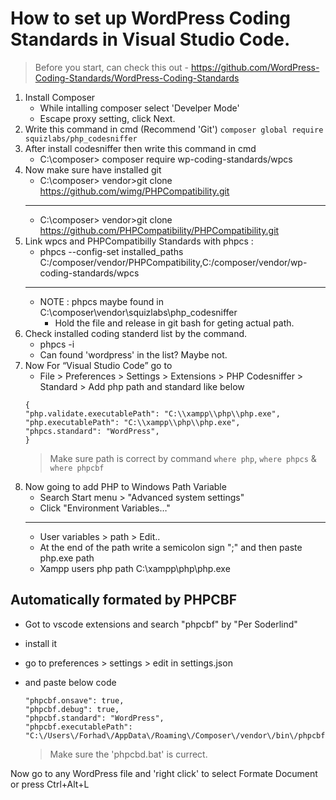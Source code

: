 # How to set up WordPress Coding Standards in Visual Studio Code.

> Before you start, can check this out - https://github.com/WordPress-Coding-Standards/WordPress-Coding-Standards

1. Install Composer
    - While intalling composer select 'Develper Mode'
    - Escape proxy setting, click Next.
2. Write this command in cmd (Recommend 'Git')
    `composer global require squizlabs/php_codesniffer`
3. After install codesniffer then write this command in cmd
    - C:\composer> composer require wp-coding-standards/wpcs
4. Now make sure have installed git
    - C:\composer> vendor>git clone https://github.com/wimg/PHPCompatibility.git
    ***********************
    - C:\composer> vendor>git clone https://github.com/PHPCompatibility/PHPCompatibility.git
5. Link wpcs and PHPCompatibilly Standards with phpcs :
    - phpcs --config-set installed_paths C:/composer/vendor/PHPCompatibility,C:/composer/vendor/wp-coding-standards/wpcs
    ***********************
    - NOTE : phpcs maybe found in C:\composer\vendor\squizlabs\php_codesniffer
        - Hold the file and release in git bash for geting actual path.
6. Check installed coding standerd list by the command.
    - phpcs -i
    - Can found 'wordpress' in the list? Maybe not.
7. Now For “Visual Studio Code” go to
    - File > Preferences > Settings > Extensions > PHP Codesniffer > Standard > Add php path and standard like below
    ```
    {
    "php.validate.executablePath": "C:\\xampp\\php\\php.exe",
    "php.executablePath": "C:\\xampp\\php\\php.exe",
    "phpcs.standard": "WordPress",
    }
    ```
    > Make sure path is correct by command `where php`, `where phpcs` & `where phpcbf`
8. Now going to add PHP to Windows Path Variable 
    - Search Start menu > "Advanced system settings"
    - Click "Environment Variables…"
    ***********************
    - User variables > path > Edit..
    - At the end of the path write a semicolon sign ";" and then paste php.exe path
    - Xampp users php path C:\xampp\php\php.exe

## Automatically formated by PHPCBF

- Got to vscode extensions and search "phpcbf" by "Per Soderlind"
- install it
- go to preferences > settings > edit in settings.json
- and paste below code
    
    ```
    "phpcbf.onsave": true,
    "phpcbf.debug": true,
    "phpcbf.standard": "WordPress",
    "phpcbf.executablePath": "C:\/Users\/Forhad\/AppData\/Roaming\/Composer\/vendor\/bin\/phpcbf.bat",
    ```
    > Make sure the 'phpcbd.bat' is currect.
    
Now go to any WordPress file and 'right click' to select Formate Document or press Ctrl+Alt+L
